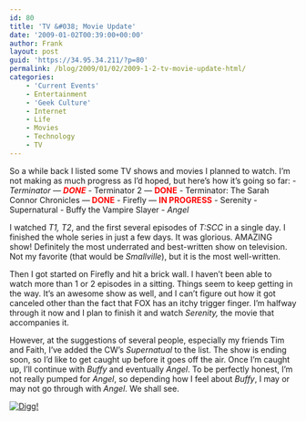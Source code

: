 ```yaml
---
id: 80
title: 'TV &#038; Movie Update'
date: '2009-01-02T00:39:00+00:00'
author: Frank
layout: post
guid: 'https://34.95.34.211/?p=80'
permalink: /blog/2009/01/02/2009-1-2-tv-movie-update-html/
categories:
    - 'Current Events'
    - Entertainment
    - 'Geek Culture'
    - Internet
    - Life
    - Movies
    - Technology
    - TV
---
```


<div src="v5">So a while back I listed some TV shows and movies I planned to watch. I’m not making as much progress as I’d hoped, but here’s how it’s going so far: - <span style="font-style: italic;">Terminator</span> — <span style="font-weight: bold; color: rgb(255, 0, 0); font-style: italic;">DONE</span>
- Terminator 2 — <span style="font-weight: bold; color: rgb(255, 0, 0);">DONE</span>
- Terminator: The Sarah Connor Chronicles —<span style="font-weight: bold; color: rgb(255, 0, 0);"> DONE</span>
- Firefly — <span style="font-weight: bold; color: rgb(255, 0, 0);">IN PROGRESS</span>
- Serenity
- Supernatural
- Buffy the Vampire Slayer
- <span style="font-style: italic;">Angel</span>

I watched <span style="font-style: italic;">T1, T2</span>, and the first several episodes of <span style="font-style: italic;">T:SCC</span> in a single day. I finished the whole series in just a few days. It was glorious. AMAZING show! Definitely the most underrated and best-written show on television. Not my favorite (that would be <span style="font-style: italic;">Smallville</span>), but it is the most well-written.

Then I got started on Firefly and hit a brick wall. I haven’t been able to watch more than 1 or 2 episodes in a sitting. Things seem to keep getting in the way. It’s an awesome show as well, and I can’t figure out how it got canceled other than the fact that FOX has an itchy trigger finger. I’m halfway through it now and I plan to finish it and watch <span style="font-style: italic;">Serenity,</span> the movie that accompanies it.

However, at the suggestions of several people, especially my friends Tim and Faith, I’ve added the CW’s <span style="font-style: italic;">Supernatual </span>to the list. The show is ending soon, so I’d like to get caught up before it goes off the air. Once I’m caught up, I’ll continue with <span style="font-style: italic;">Buffy</span> and eventually <span style="font-style: italic;">Angel</span>. To be perfectly honest, I’m not really pumped for <span style="font-style: italic;">Angel</span>, so depending how I feel about <span style="font-style: italic;">Buffy</span>, I may or may not go through with <span style="font-style: italic;">Angel</span>. We shall see.

[![Digg!](http://digg.com/img/badges/100x20-digg-button.gif)  ](http://digg.com/)

</div>